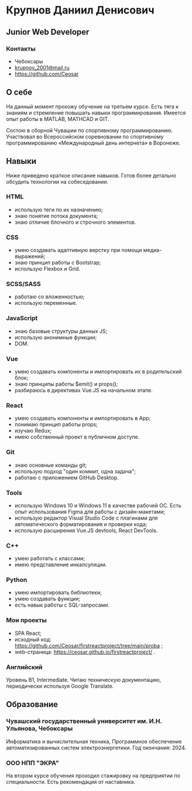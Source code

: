 # Крупнов Даниил Денисович
## Junior Web Developer

### Контакты
- Чебоксары
- krupnov_2001@mail.ru
- https://github.com/Ceosar

## О себе
На данный момент прохожу обучение на третьем курсе.
Есть тяга к знаниям и стремление повышать навыки программирования.
Имеется опыт работы в MATLAB, MATHCAD и GIT.

Состою в сборной Чувашии по спортивному программированию.
Участвовал во Всероссийском соревновании по спортивному программированию «Международный день интернета» в Воронеже.

## Навыки

Ниже приведено краткое описание навыков. Готов более детально обсудить технологии на собеседовании.

### HTML
- использую теги по их назначению;
- знаю понятие потока документа;
- знаю отличие блочного и строчного элементов.

### CSS
- умею создавать адаптивную верстку при помощи медиа-выражений;
- знаю принцип работы с Bootstrap;
- использую Flexbox и Grid.

### SCSS/SASS
- работаю со вложенностью;
- использую переменные.

### JavaScript 
- знаю базовые структуры данных JS;
- использую анонимные функции;
- DOM.

### Vue
- умею создавать компоненты и импортировать их в родительский блок;
- знаю принципы работы $emit() и props();
- разбираюсь в директивах Vue.JS на начальном этапе.

### React
- умею создавать компоненты и импортировать в App;
- понимаю принцип работы props;
- изучаю Redux;
- имею собственный проект в публичном доступе.

### Git
- знаю основные команды git;
- использую подход "один коммит, одна задача";
- работаю с приложением GitHub Desktop.

### Tools
- использую Windows 10 и Windows 11 в качестве рабочей ОС. Есть опыт использования Figma для работы с дизайн-макетами;
- использую редактор Visual Studio Code с плагинами для автоматического форматирования и проверки кода;
- использую расширения Vue.JS devtools, React DevTools.

### C++
- умею работать с классами;
- имею представление инкапсуляции.

### Python
- умею импортировать библиотеки;
- умею создавать функции;
- есть навык работы с SQL-запросами.

### Мои проекты
- SPA React;
- исходный код: https://github.com/Ceosar/firstreactproject/tree/main/proba ;
- web-страница: https://ceosar.github.io/firstreactproject/ .

### Английский
Уровень B1, Intermediate. Читаю техническую документацию, периодически используя Google Translate.

## Образование

### Чувашский государственный университет им. И.Н. Ульянова, Чебоксары
Информатика и вычислительная техника, Программное обеспечение автоматизированных систем электроэнергетики.
Год окончания: 2024.

### ООО НПП "ЭКРА"
На втором курсе обучения проходил стажировку на предприятии по специальности. Есть рекомендация от наставника.
